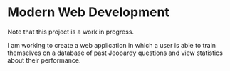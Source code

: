 # Modern Web Development

Note that this project is a work in progress. 

I am working to create a web application in which a user is able to train themselves on a database of past Jeopardy questions and view statistics about their performance.
